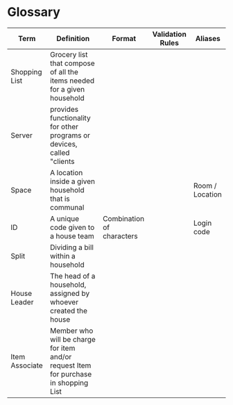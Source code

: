 # Glossary

| Term | Definition | Format | Validation Rules | Aliases|
| ----------- | ---------- | ----- | ---------------- | ------- |
| Shopping List | Grocery list that compose of all the items needed for a given household|  |  |  |
| Server | provides functionality for other programs or devices, called "clients |  |  |  |
| Space | A location inside a given household that is communal |  |  |  Room / Location |
| ID | A unique code given to a house team | Combination of characters |  | Login code |
| Split | Dividing a bill within a household |  |  |  |
| House Leader | The head of a household, assigned by whoever created the house |  |  |  |
|Item Associate|Member who will be charge for item and/or request Item for purchase in shopping List| | | |

